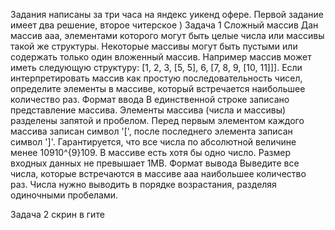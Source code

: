 Задания написаны за три часа на яндекс уикенд офере. Первой задание имеет два решение, второе читерское )
Задача 1
Сложный массив
Дан массив aaa, элементами которого могут быть целые числа или массивы такой же структуры. Некоторые массивы могут быть пустыми или содержать только один вложенный массив.
Например массив может иметь следующую структуру: [1, 2, 3, [5, 5], 6, [7, 8, 9, [10, 11]]].
Если интерпретировать массив как простую последовательность чисел, определите элементы в массиве, который встречается наибольшее количество раз.
Формат ввода
В единственной строке записано представление массива. Элементы массива (числа и массивы) разделены запятой и пробелом. Перед первым элементом каждого массива записан символ '[', после последнего элемента записан символ ']'.
Гарантируется, что все числа по абсолютной величине менее 10910^{9}109. В массиве есть хотя бы одно число.
Размер входных данных не превышает 1MB.
Формат вывода
Выведите все числа, которые встречаются в массиве aaa наибольшее количество раз. Числа нужно выводить в порядке возрастания, разделяя одиночными пробелами.

Задача 2
скрин в гите